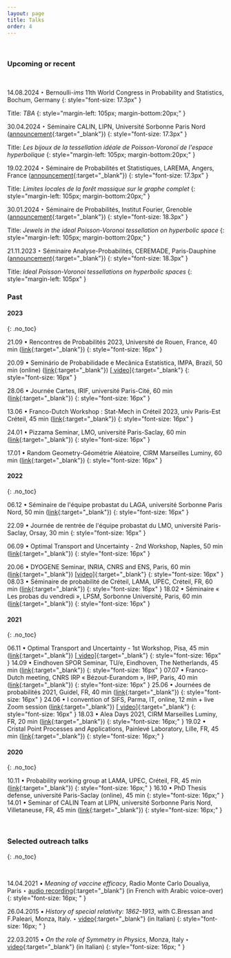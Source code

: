 ```yaml
---
layout: page
title: Talks
order: 4
---
```



<br/>

### Upcoming or recent

<br/>

14.08.2024 &#x2023; Bernoulli-*ims*
11th World Congress in Probability and Statistics, Bochum, Germany
{: style="font-size: 17.3px" }

Title: _TBA_
{: style="margin-left: 105px; margin-bottom:20px;" }


30.04.2024 &#x2023; Séminaire CALIN, LIPN, Université Sorbonne Paris Nord ([announcement](https://lipn.univ-paris13.fr/~banderier/Seminaires/resume.php?L=1639){:target="_blank"})
{: style="font-size: 17.3px" }

Title: _Les bijoux de la tessellation idéale de Poisson-Voronoï de l'espace hyperbolique_
{: style="margin-left: 105px; margin-bottom:20px;" }


19.02.2024 &#x2023; Séminaire de Probabilités et Statistiques, LAREMA, Angers, France ([announcement](https://math.univ-angers.fr/seminaires/seminaire-de-probabilites-et-statistiques/){:target="_blank"})
{: style="font-size: 17.3px" }

Title: _Limites locales de la forêt massique sur le graphe complet_
{: style="margin-left: 105px; margin-bottom:20px;" }


30.01.2024 &#x2023; Séminaire de Probabilités, Institut Fourier, Grenoble ([announcement](https://www-fourier.ujf-grenoble.fr/?q=fr/content/matteo-dachille){:target="_blank"})
{: style="font-size: 18.3px" }

Title: _Jewels in the ideal Poisson-Voronoi tessellation on hyperbolic space_
{: style="margin-left: 105px; margin-bottom:20px;" }


21.11.2023 &#x2023; Séminaire Analyse-Probabilités, CEREMADE, Paris-Dauphine ([announcement](https://www.ceremade.dauphine.fr/fr/actualites/detail-de-lactualite/article/seminaire-analyse-proba-matteo-dachille-mardi-21-novembre.html){:target="_blank"})
{: style="font-size: 18.3px" }

Title: _Ideal Poisson-Voronoi tessellations on hyperbolic spaces_
{: style="margin-left: 105px" }




### Past


#### 2023
{: .no_toc}


21.09 &#x2022; Rencontres de Probabilités 2023, Université de Rouen, France, 40 min ([link](https://lmrs.univ-rouen.fr/fr/content/rencontres-de-probabilites-2023){:target="_blank"})
{: style="font-size: 16px" }

<!--
Title: _Ideal Poisson-Voronoi tessellations on hyperbolic spaces_ [ [slides] ]({{ site.baseurl }}downloads/Rencontres_de_Proba_final.pdf){:target="_blank"}
{: style="margin-left: 105px" }-->


20.09 &#x2022; Seminário de Probabilidade e Mecânica Estatística, IMPA, Brazil, 50 min (online) ([link](https://spmes.impa.br/){:target="_blank"}) [[<i class="fa fa-youtube fa-align-center-1x" aria-hidden="true"></i> video]](https://www.youtube.com/watch?v=cJNJ-oxsnJs){:target="_blank"} <!--[ [slides] ]({{ site.baseurl }}downloads/JourneeCartesIRIF_28_06_2023_final.pdf){:target="_blank"}-->
{: style="font-size: 16px" }

<!--
Title: _Almost Gibbsian Measures on a Cayley Tree_ [[<i class="fa fa-youtube fa-align-center-1x" aria-hidden="true"></i> video]](https://www.youtube.com/watch?v=cJNJ-oxsnJs){:target="_blank"} [ [slides] ]({{ site.baseurl }}downloads/SPMES_20_09_2023_final.pdf){:target="_blank"}
{: style="margin-left: 105px" }-->

28.06 &#x2022; Journée Cartes, IRIF, université Paris-Cité, 60 min ([link](https://indico.in2p3.fr/event/30166/){:target="_blank"})<!--
[ [slides] ]({{ site.baseurl }}downloads/JourneeCartesIRIF_28_06_2023_final.pdf){:target="_blank"}-->
{: style="font-size: 16px" }


13.06 &#x2022; Franco-Dutch Workshop : Stat-Mech in Créteil 2023, univ Paris-Est Créteil, 45 min ([link](https://lama.u-pem.fr/evenements/seminaire/groupe_de_travail_probabilites/franco_dutch_workshop_stat_mech_in_creteil_2023){:target="_blank"})<!--
[ [slides] ]({{ site.baseurl }}downloads/LocGloSpecCreteil13062023_final.pdf){:target="_blank"}-->
{: style="font-size: 16px" }


24.01 &#x2022; Pizzama Seminar, LMO, université Paris-Saclay, 60 min ([link](https://conferences.cirm-math.fr/3021.html){:target="_blank"})
{: style="font-size: 16px" }


17.01 &#x2022; Random Geometry-Géométrie Aléatoire, CIRM Marseilles Luminy, 60 min ([link](https://conferences.cirm-math.fr/3021.html){:target="_blank"})  <!--[ [slides] ]({{ site.baseurl }}downloads/ERAP_CIRM_GA-RG_final.pdf){:target="_blank"}-->
{: style="font-size: 16px" }

#### 2022
{: .no_toc}

06.12 &#x2022; Séminaire de l'équipe probastat du LAGA, université Sorbonne Paris Nord, 50 min ([link](https://www.math.univ-paris13.fr/laga/index.php/fr/ps/seminaires){:target="_blank"})  <!--[ [slides] ]({{ site.baseurl }}downloads/LAGA_DecimationLongRange_v9_final.pdf){:target="_blank"}-->
{: style="font-size: 16px" }


22.09 &#x2022; Journée de rentrée de l'équipe probastat du LMO, université Paris-Saclay, Orsay, 30 min
{: style="font-size: 16px" }

06.09 &#x2022; Optimal Transport and Uncertainty - 2nd Workshop, Naples, 50 min ([link](https://sites.google.com/view/otau2){:target="_blank"}) <!--[ [slides] ]({{ site.baseurl }}downloads/ERAP_OtaU2_Napoli_final.pdf){:target="_blank"} [ [photos] ](https://sites.google.com/view/otau2/photos){:target="_blank"}-->
{: style="font-size: 16px" }


<!--Title: _Lattice Helmholtz decomposition in a two-dimensional ERAP_. 50 min [ [slides] ]({{ site.baseurl }}downloads/ERAP_OtaU2_Napoli_final.pdf){:target="_blank"}
{: style="margin-left: 40px" }
-->
20.06 &#x2022; DYOGENE Seminar, INRIA, CNRS and ENS, Paris, 60 min ([link](https://www.di.ens.fr/dyogene/index.html){:target="_blank"}) [[video]](https://www.canal-u.tv/chaines/inria/dyogeneerc-nemo-2022-seminar-series/back-and-forth-between-the-beta-distribution-and){:target="_blank"} <!--[ [slides] ]({{ site.baseurl }}downloads/ERAP_INRIA_Paris_final.pdf){:target="_blank"}-->
{: style="font-size: 16px" }
08.03 &#x2022; Séminaire de probabilité de Créteil, LAMA, UPEC, Créteil, FR, 60 min ([link](https://lama.u-pem.fr/evenements/seminaire/groupe_de_travail_probabilites/decimation_dans_les_modeles_dising_et_xy_a_d_2){:target="_blank"}) <!--[ [slides] ]({{ site.baseurl }}downloads/NonGibbs_Decimation_ParisEst_final.pdf){:target="_blank"}-->
{: style="font-size: 16px" }
18.02 &#x2022; Séminaire &#171; Les probas du vendredi &#187;, LPSM, Sorbonne Université, Paris, 60 min ([link](https://www.lpsm.paris/seminaires/probasduvendredi/index#b6-50:~:text=Matteo%20D%27Achille%20(LAMA)%20ERAP%20%3A%20du%20pont%20brownien%20%C3%A0%20la%20fonction%20%5Cvartheta_4%20de%20Jacobi){:target="_blank"})
{: style="font-size: 16px" }

#### 2021
{: .no_toc}

06.11 &#x2022; Optimal Transport and Uncertainty - 1st Workshop, Pisa, 45 min ([link](https://indico.cs.dm.unipi.it/event/12/){:target="_blank"}) [[<i class="fa fa-youtube fa-align-center-1x" aria-hidden="true"></i> video]](https://drive.google.com/file/d/10wfRI0MZS2UnDIAGcq3a9AQJT9DSQGwe/view){:target="_blank"} <!--[ [slides] ]({{ site.baseurl }}downloads/ERAP_OTU_Pisa_v8_final.pdf){:target="_blank"}-->
{: style="font-size: 16px" }
14.09 &#x2022; Eindhoven SPOR Seminar, TU/e, Eindhoven, The Netherlands, 45 min ([link](https://www.eurandom.tue.nl/eindhoven-spor-seminar/){:target="_blank"}) <!--[[slides]]({{ site.baseurl }}events){:target="_blank"}-->
{: style="font-size: 16px" }
07.07 &#x2022; Franco-Dutch meeting, CNRS IRP &#171; Bézout-Eurandom &#187;, IHP, Paris, 40 min ([link](https://perso.math.u-pem.fr/le_ny.arnaud/PreliminaryProgramIHP-July-Bezout-TUe-V14.pdf){:target="_blank"}) <!--[ [slides] ]({{ site.baseurl }}downloads/ERAP_IHP_v18_final.pdf){:target="_blank"}-->
{: style="font-size: 16px" }
25.06 &#x2022;  Journées de probabilités 2021, Guidel, FR, 40 min ([link](https://journees-probabilites.univ-rennes1.fr/programme.htm){:target="_blank"}) <!--[[slides]](https://journees-probabilites.univ-rennes1.fr/exposes/D%27Achille.pdf){:target="_blank"}-->
{: style="font-size: 16px" }
24.06 &#x2022; I convention of SIFS, Parma, IT, online, 12 min + live Zoom session ([link](http://www.fisicastatistica.unipr.it/conf/PARMA2021/welcome.php){:target="_blank"}) [[<i class="fa fa-youtube fa-align-center-1x" aria-hidden="true"></i> video]](https://www.youtube.com/watch?v=4RcOiW20C_E){:target="_blank"} <!--[[slides]]({{ site.baseurl }}downloads/ERAPs_Low_d_Weyl_SIFS_v8.pdf){:target="_blank"}-->
{: style="font-size: 16px" }
18.03 &#x2022; Alea Days 2021, CIRM Marseilles Luminy, FR, 20 min ([link](https://gt-alea.math.cnrs.fr/alea2021/){:target="_blank"}) <!--[ [slides] ]({{ site.baseurl }}downloads/ALEA2021_MZSVs_ERAP_final.pdf){:target="_blank"}-->
{: style="font-size: 16px;" }
19.02 &#x2022; Cristal Point Processes and Applications, Painlevé Laboratory, Lille, FR, 45 min ([link](http://seminaire.univ-lille1.fr/node/544){:target="_blank"}) <!--[ [slides] ]({{ site.baseurl }}downloads/erap22-Lille-finalv2.pdf){:target="_blank"}-->
{: style="font-size: 16px;" }

#### 2020
{: .no_toc}

10.11 &#x2022; Probability working group at LAMA, UPEC, Créteil, FR, 45 min ([link](https://lama.u-pem.fr/evenements/seminaire/groupe_de_travail_probabilites/le_probleme_dassignation_aleatoire_euclidienne){:target="_blank"})<!-- [ [slides] ]({{ site.baseurl }}assets/slides_ERAP_fr_nov10.pdf){:target="_blank"}-->
{: style="font-size: 16px;" }
16.10 &#x2022; PhD Thesis defense, université Paris-Saclay (online), 45 min <!--[ [video] ](https://eu.bbcollab.com/recording/e2afdc2198204451bd3bf8c7de4f1ec7){:target="_blank"} <!--[ [slides] ]({{ site.baseurl }}assets/slides_ERAP_1610.pdf){:target="_blank"}-->
{: style="font-size: 16px;" }
14.01 &#x2022; Seminar of CALIN Team at LIPN, université Sorbonne Paris Nord, Villetaneuse, FR, 45 min ([link](https://lipn.univ-paris13.fr/~banderier/Seminaires/){:target="_blank"})
{: style="font-size: 16px;" }



<!--

20.06 &#x2022; DYOGENE Seminar, INRIA, CNRS and ENS, Paris ([link](https://www.di.ens.fr/dyogene/index.html){:target="_blank"}). 60 min
{: style="font-size: 16px" }

Title: _Back and forth between the beta distribution and edge stochastic domination in ERAPs_, [slides <i class="fa fa-file-pdf-o" aria-hidden="true"></i>]({{ site.baseurl }}downloads/ERAP_INRIA_Paris_final.pdf){:target="_blank"}
{: style="font-size: 17px; margin-left: 40px" }


08.03 &#x2022; Séminaire de probabilité de Créteil, LAMA, université Paris-Est Créteil, FR ([link](https://lama.u-pem.fr/evenements/seminaire/groupe_de_travail_probabilites/decimation_dans_les_modeles_dising_et_xy_a_d_2){:target="_blank"}). 60 min
{: style="font-size: 16px" }
_Décimation dans les modèles d'Ising et \\( XY \\) à \\(d \leq 2\\)_, [slides <i class="fa fa-file-pdf-o" aria-hidden="true"></i>]({{ site.baseurl }}downloads/NonGibbs_Decimation_ParisEst_final.pdf){:target="_blank"}
{: style="font-size: 17px; margin-left: 40px" }


18.02 - Les probas du vendredi, LPSM, Sorbonne Université, Paris ([link](https://www.lpsm.paris/agenda/seminaires-gdt/les-probas-du-vendredi/matte-dachille-erap-du-pont-brownien-%C3%A0-la-fonction-theta_4-de-jacobi/){:target="_blank"}). 60 min
{: style="font-size: 16px" }
_ERAP : du pont brownien à la fonction \\(\vartheta_4\\) de Jacobi_
{: style="font-size: 17px; margin-left: 40px" }


#### 2021
{: .no_toc}

26.11 &#x2022; Optimal Transport and Uncertainty, Pisa, IT, ([link](https://indico.cs.dm.unipi.it/event/12/){:target="_blank"}). 45 min
{: style="font-size: 16px" }
_Euclidean Random Assignment Problems, old and new_, [<i class="fa fa-youtube fa-align-center-1x" aria-hidden="true"></i> video](https://drive.google.com/file/d/10wfRI0MZS2UnDIAGcq3a9AQJT9DSQGwe/view){:target="_blank"}, [slides <i class="fa fa-file-pdf-o" aria-hidden="true"></i>]({{ site.baseurl }}downloads/ERAP_OTU_Pisa_v8_final.pdf){:target="_blank"}
{: style="font-size: 17px; margin-left: 40px" }

14.09 &#x2022; Eindhoven SPOR Seminar, TU/e, Eindhoven, NL, ([link](https://www.eurandom.tue.nl/eindhoven-spor-seminar/){:target="_blank"}). 45 min
{: style="font-size: 16px" }
_One dimensional ERAPs: anomalous scaling and critical hyperbolae_, [slides <i class="fa fa-file-pdf-o" aria-hidden="true"></i>]({{ site.baseurl }}events){:target="_blank"}
{: style="font-size: 17px; margin-left: 40px" }


07.07 &#x2022; Franco-Dutch meeting, CNRS IRP "Bézout-Eurandom", [Institut Henri Poincaré](http://www.ihp.fr/){:target="_blank"}, Paris ([link](https://perso.math.u-pem.fr/le_ny.arnaud/PreliminaryProgramIHP-July-Bezout-TUe-V14.pdf){:target="_blank"}). 40 min
{: style="font-size: 16px" }
_On the phase diagram of Euclidean Random Assignment Problems at low dimensions_, [slides <i class="fa fa-file-pdf-o" aria-hidden="true"></i>]({{ site.baseurl }}downloads/ERAP_IHP_v18_final.pdf){:target="_blank"}
{: style="font-size: 17px; margin-left: 40px" }

25.06 &#x2022;  Journées de probabilités 2021, Guidel, FR, ([link](https://journees-probabilites.univ-rennes1.fr/programme.htm){:target="_blank"}). 40 min
{: style="font-size: 16px" }
_Euclidean Random Assignment Problems: origin, state of the art and some open problems in one dimension_, [slides <i class="fa fa-file-pdf-o" aria-hidden="true"></i>](https://journees-probabilites.univ-rennes1.fr/exposes/D%27Achille.pdf){:target="_blank"}
{: style="font-size: 17px; margin-left: 40px" }


24.06 &#x2022; I convention of SIFS, Parma, IT, ([link](http://www.fisicastatistica.unipr.it/conf/PARMA2021/welcome.php){:target="_blank"}). 12 min + live Zoom session
{: style="font-size: 16px" }
_Consequences of Weyl's law in low-dimensional Euclidean Random Assignment Problems_ <br/> [<i class="fa fa-youtube fa-align-center-1x" aria-hidden="true"></i> video](https://www.youtube.com/watch?v=4RcOiW20C_E){:target="_blank"}, [slides <i class="fa fa-file-pdf-o" aria-hidden="true"></i>]({{ site.baseurl }}downloads/ERAPs_Low_d_Weyl_SIFS_v8.pdf){:target="_blank"}
{: style="font-size: 17px; margin-left: 40px" }

18.03 &#x2022; Alea Days 2021, Centre International de Rencontres Mathématiques - Marseilles Luminy, ([link](https://gt-alea.math.cnrs.fr/alea2021/){:target="_blank"}) 20 min
{: style="font-size: 16px;" }
_Multiple \\(\zeta^*\\) values in the one dimensional ERAP with stretched-exponentially distributed points_<br/> <a href="{{  site.baseurl }}downloads/ALEA2021_MZSVs_ERAP_final.pdf" target="\_blank">slides <i class="fa fa-file-pdf-o" aria-hidden="true"></i></a>
{: style="font-size: 17px; margin-left: 40px" }


19.02 &#x2022; Cristal Point Processes and Applications, Painlevé Laboratory, université de Lille, ([link](http://seminaire.univ-lille1.fr/node/544){:target="_blank"}), 45 min
{: style="font-size: 16px;" }
_Différences d'énergie asymptotique dans l'ERAP sur des variétés bidimensionnelles_, <a href="{{  site.baseurl }}downloads/erap22-Lille-finalv2.pdf" target="\_blank">slides <i class="fa fa-file-pdf-o" aria-hidden="true"></i></a>
{: style="font-size: 17px; margin-left: 40px" }



#### 2020
{: .no_toc}

10.11 &#x2022; Probability working group at LAMA, université Paris-Est Créteil, ([link](https://lama.u-pem.fr/evenements/seminaire/groupe_de_travail_probabilites/le_probleme_dassignation_aleatoire_euclidienne){:target="_blank"}). 45 min
{: style="font-size: 16px;" }
_Le problème d'assignation aléatoire euclidienne: état de l'art et quelques problèmes ouverts en dimension \\(d \leq 2 \\)_, <a href="{{  site.baseurl }}assets/slides_ERAP_fr_nov10.pdf" target="\_blank">slides <i class="fa fa-file-pdf-o" aria-hidden="true"></i></a>
{: style="font-size: 17px; margin-left: 40px" }

16.10 &#x2022; PhD thesis defense, université Paris-Saclay. 45 min
{: style="font-size: 16px;" }
_Statistical properties of the Euclidean random assignment problem_, ([video](https://eu.bbcollab.com/recording/e2afdc2198204451bd3bf8c7de4f1ec7){:target="_blank"} + <a href="{{  site.baseurl }}assets/slides_ERAP_1610.pdf" target="\_blank">slides <i class="fa fa-file-pdf-o" aria-hidden="true"></i></a>)
{: style="font-size: 17px; margin-left: 40px" }


14.01 &#x2022; Seminar of CALIN Team at LIPN, université Sorbonne Paris Nord, ([link](https://lipn.univ-paris13.fr/~banderier/Seminaires/){:target="_blank"}). 45 min
{: style="font-size: 16px;" }
_Le problème d'assignation aléatoire euclidienne: état de l'art et quelques résultats récents en dimension \\(d=1\\)_
{: style="font-size: 17px; margin-left: 40px" }

-->
<br/>



### Selected outreach talks
{: .no_toc}

<br/>

14.04.2021 &#x2022; _Meaning of vaccine efficacy_, Radio Monte Carlo Doualiya, Paris &#x2023; [audio recording](https://mc-d.co/1b5W){:target="_blank"} (in French with Arabic voice-over)
 {: style="font-size: 16px; " }

26.04.2015 &#x2022; _History of special relativity: 1862-1913_, with C.Bressan and F.Paleari, Monza, Italy. &#x2023; [<i class="fa fa-youtube fa-align-center-1x" aria-hidden="true"></i> video](https://www.youtube.com/watch?v=Bzh4Rb6NP68){:target="_blank"} (in Italian)
{: style="font-size: 16px; " }

22.03.2015 &#x2022; _On the role of Symmetry in Physics_, Monza, Italy &#x2023; [<i class="fa fa-youtube fa-align-center-1x" aria-hidden="true"></i> video](https://www.youtube.com/watch?v=mQvotum0OHc){:target="_blank"} (in Italian)
  {: style="font-size: 16px; " }


 <br/>
